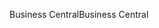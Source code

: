 <span data-ttu-id="368ec-101">Business Central</span><span class="sxs-lookup"><span data-stu-id="368ec-101">Business Central</span></span>
